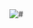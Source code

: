 <img src="https://github-readme-stats.vercel.app/api?username=xenfovn&&show_icons=true&title_color=ffffff&icon_color=bb2acf&text_color=daf7dc&bg_color=151515" alt="#"/>
